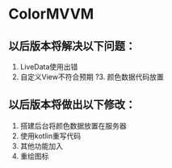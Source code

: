 # ColorMVVM
## 以后版本将解决以下问题：
  1. LiveData使用出错
  2. 自定义View不符合预期
 ?3. 颜色数据代码放置
## 以后版本将做出以下修改：
  1. 搭建后台将颜色数据放置在服务器
  2. 使用kotlin重写代码
  3. 其他功能加入
  4. 重绘图标
